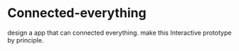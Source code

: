 # Connected-everything
design a app that can connected everything.
make this Interactive prototype by principle.
